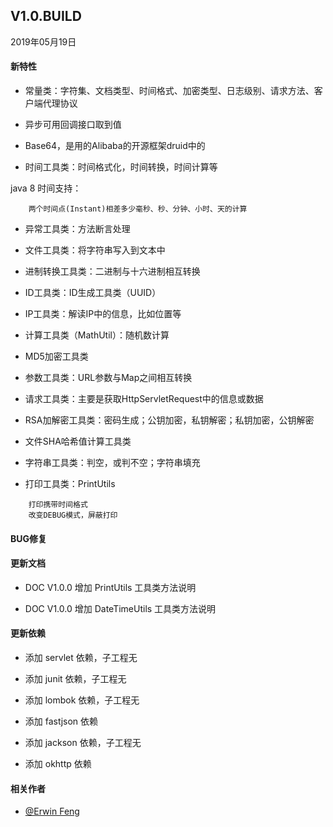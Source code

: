 ## V1.0.BUILD

2019年05月19日

#### 新特性

- 常量类：字符集、文档类型、时间格式、加密类型、日志级别、请求方法、客户端代理协议

- 异步可用回调接口取到值

- Base64，是用的Alibaba的开源框架druid中的

- 时间工具类：时间格式化，时间转换，时间计算等

java 8 时间支持：
```
    两个时间点(Instant)相差多少毫秒、秒、分钟、小时、天的计算
```

- 异常工具类：方法断言处理

- 文件工具类：将字符串写入到文本中

- 进制转换工具类：二进制与十六进制相互转换

- ID工具类：ID生成工具类（UUID）

- IP工具类：解读IP中的信息，比如位置等

- 计算工具类（MathUtil）：随机数计算

- MD5加密工具类

- 参数工具类：URL参数与Map之间相互转换

- 请求工具类：主要是获取HttpServletRequest中的信息或数据

- RSA加解密工具类：密码生成；公钥加密，私钥解密；私钥加密，公钥解密

- 文件SHA哈希值计算工具类

- 字符串工具类：判空，或判不空；字符串填充

- 打印工具类：PrintUtils

```
    打印携带时间格式
    改变DEBUG模式，屏蔽打印
```

#### BUG修复

#### 更新文档

- DOC V1.0.0 增加 PrintUtils 工具类方法说明

- DOC V1.0.0 增加 DateTimeUtils 工具类方法说明

#### 更新依赖

- 添加 servlet 依赖，子工程无

- 添加 junit 依赖，子工程无

- 添加 lombok 依赖，子工程无

- 添加 fastjson 依赖

- 添加 jackson 依赖，子工程无

- 添加 okhttp 依赖

#### 相关作者

- [@Erwin Feng](https://github.com/fengwenyi)

